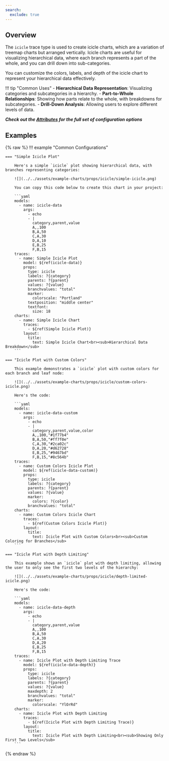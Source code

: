 ```yaml
---
search:
  exclude: true
---
```

<!--start-->
## Overview

The `icicle` trace type is used to create icicle charts, which are a variation of treemap charts but arranged vertically. Icicle charts are useful for visualizing hierarchical data, where each branch represents a part of the whole, and you can drill down into sub-categories.

You can customize the colors, labels, and depth of the icicle chart to represent your hierarchical data effectively.

!!! tip "Common Uses"
    - **Hierarchical Data Representation**: Visualizing categories and subcategories in a hierarchy.
    - **Part-to-Whole Relationships**: Showing how parts relate to the whole, with breakdowns for subcategories.
    - **Drill-Down Analysis**: Allowing users to explore different levels of data.

_**Check out the [Attributes](../configuration/Trace/Props/Icicle/#attributes) for the full set of configuration options**_

## Examples

{% raw %}
!!! example "Common Configurations"

    === "Simple Icicle Plot"

        Here's a simple `icicle` plot showing hierarchical data, with branches representing categories:

        ![](../../assets/example-charts/props/icicle/simple-icicle.png)

        You can copy this code below to create this chart in your project:

        ```yaml
        models:
          - name: icicle-data
            args:
              - echo
              - |
                category,parent,value
                A,,100
                B,A,50
                C,A,30
                D,A,10
                E,B,25
                F,B,15
        traces:
          - name: Simple Icicle Plot
            model: ${ref(icicle-data)}
            props:
              type: icicle
              labels: ?{category}
              parents: ?{parent}
              values: ?{value}
              branchvalues: "total"
              marker: 
                colorscale: "Portland"
              textposition: "middle center"
              textfont: 
                size: 18
        charts:
          - name: Simple Icicle Chart
            traces:
              - ${ref(Simple Icicle Plot)}
            layout:
              title:
                text: Simple Icicle Chart<br><sub>Hierarchical Data Breakdown</sub>
        ```

    === "Icicle Plot with Custom Colors"

        This example demonstrates a `icicle` plot with custom colors for each branch and leaf node:

        ![](../../assets/example-charts/props/icicle/custom-colors-icicle.png)

        Here's the code:

        ```yaml
        models:
          - name: icicle-data-custom
            args:
              - echo
              - |
                category,parent,value,color
                A,,100,"#1f77b4"
                B,A,50,"#ff7f0e"
                C,A,30,"#2ca02c"
                D,A,20,"#d62728"
                E,B,25,"#9467bd"
                F,B,15,"#8c564b"
        traces:
          - name: Custom Colors Icicle Plot
            model: ${ref(icicle-data-custom)}
            props:
              type: icicle
              labels: ?{category}
              parents: ?{parent}
              values: ?{value}
              marker:
                colors: ?{color}
              branchvalues: "total"
        charts:
          - name: Custom Colors Icicle Chart
            traces:
              - ${ref(Custom Colors Icicle Plot)}
            layout:
              title:
                text: Icicle Plot with Custom Colors<br><sub>Custom Coloring for Branches</sub>
        ```

    === "Icicle Plot with Depth Limiting"

        This example shows an `icicle` plot with depth limiting, allowing the user to only see the first two levels of the hierarchy:

        ![](../../assets/example-charts/props/icicle/depth-limited-icicle.png)

        Here's the code:

        ```yaml
        models:
          - name: icicle-data-depth
            args:
              - echo
              - |
                category,parent,value
                A,,100
                B,A,50
                C,A,30
                D,A,20
                E,B,25
                F,B,15
        traces:
          - name: Icicle Plot with Depth Limiting Trace
            model: ${ref(icicle-data-depth)}
            props:
              type: icicle
              labels: ?{category}
              parents: ?{parent}
              values: ?{value}
              maxdepth: 2
              branchvalues: "total"
              marker: 
                colorscale: "YlOrRd"
        charts:
          - name: Icicle Plot with Depth Limiting
            traces:
              - ${ref(Icicle Plot with Depth Limiting Trace)}
            layout:
              title:
                text: Icicle Plot with Depth Limiting<br><sub>Showing Only First Two Levels</sub>
        ```
{% endraw %}
<!--end-->